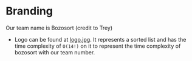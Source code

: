 # Branding

Our team name is Bozosort (credit to Trey)

- Logo can be found at [logo.jpg](logo.jpg). It represents a sorted list and has the time complexity of `O(14!)` on it to represent the time complexity of bozosort with our team number.
